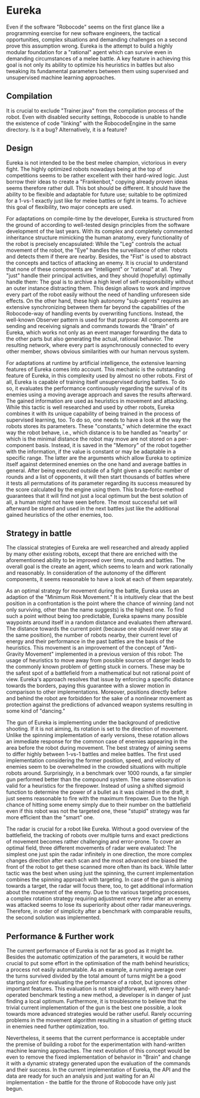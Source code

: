 # Eureka

Even if the software "Robocode" seems on the first glance like a programming exercise for new software engineers, the tactical opportunities, complex situations and demanding challenges on a second prove this assumption wrong. Eureka is the attempt to build a highly modular foundation for a "rational" agent which can survive even in demanding circumstances of a melee battle. A key feature in achieving this goal is not only its ability to optimize his heuristics in battles but also tweaking its fundamental parameters between them using supervised and unsupervised machine learning approaches.

## Compilation
It is crucial to exclude "Trainer.java" from the compilation process of the robot. Even with disabled security settings, Robocode is unable to handle the existence of code "linking" with the RobocodeEngine in the same directory. Is it a bug? Alternatively, it is a feature?

## Design

Eureka is not intended to be the best melee champion, victorious in every fight. The highly optimized robots nowadays being at the top of competitions seems to be rather excellent with their hard-wired logic. Just borrow their ideas to create a "Frankenbot," copying already proven ideas seems therefore rather dull. This bot should be different. It should have the ability to be flexible and adaptable for future use; suitable to be optimized for a 1-vs-1 exactly just like for melee battles or fight in teams. To achieve this goal of flexibility, two major concepts are used.

For adaptations on compile-time by the developer, Eureka is structured from the ground of according to well-tested design principles from the software development of the last years. With its complex and completely commented inheritance structure mimicking the human anatomy, every functionality of the robot is precisely encapsulated: While the "Leg" controls the actual movement of the robot, the "Eye" handles the surveillance of other robots and detects them if there are nearby. Besides, the "Fist" is used to abstract the concepts and tactics of attacking an enemy. It is crucial to understand that none of these components are "intelligent" or "rational" at all. They "just" handle their principal activities, and they should (hopefully) optimally handle them: The goal is to archive a high level of self-responsibility without an outer instance distracting them. This design allows to work and improve every part of the robot easily without the need of handling unforeseen side effects. On the other hand, these high autonomy "sub-agents" requires an extensive synchronizing between them far beyond the capabilities of the Robocode-way of handling events by overwriting functions. Instead, the well-known Observer pattern is used for that purpose: All components are sending and receiving signals and commands towards the "Brain" of Eureka, which works not only as an event manager forwarding the data to the other parts but also generating the actual, rational behavior.  The resulting network, where every part is asynchronously connected to every other member, shows obvious similarities with our human nervous system.

For adaptations at runtime by artificial intelligence, the extensive learning features of Eureka comes into account. This mechanic is the outstanding feature of Eureka, in this complexity used by almost no other robots. First of all, Eureka is capable of training itself unsupervised during battles. To do so, it evaluates the performance continuously regarding the survival of its enemies using a moving average approach and saves the results afterward. The gained information are used as heuristics in movement and attacking. While this tactic is well researched and used by other robots, Eureka combines it with its unique capability of being trained in the process of supervised learning, too. To do so, one needs to have a look at the way the robots stores its parameters. These "constants," which determine the exact way the robot behave, i.e., which distance is to be handled as "nearby" or which is the minimal distance the robot may move are not stored on a per-component basis. Instead, it is saved in the "Memory" of the robot together with the information, if the value is constant or may be adaptable in a specific range. The latter are the arguments which allow Eureka to optimize itself against determined enemies on the one hand and average battles in general. After being executed outside of a fight given a specific number of rounds and a list of opponents, it will then start thousands of battles where it tests all permutations of its parameter regarding its success measured by the score calculated by the engine using them. This brute-force-method guarantees that it will find not just a local optimum but the best solution of all, a human might not have seen before. The most successful set will afterward be stored and used in the next battles just like the additional gained heuristics of the other enemies, too.

## Strategy in battle

The classical strategies of Eureka are well researched and already applied by many other existing robots, except that there are enriched with the aforementioned ability to be improved over time, rounds and battles. The overall goal is the create an agent, which seems to learn and work rationally and reasonably. In consideration of the autonomy of the different components, it seems reasonable to have a look at each of them separately. 

As an optimal strategy for movement during the battle, Eureka uses an adaption of the "Minimum Risk Movement." It is intuitively clear that the best position in a confrontation is the point where the chance of winning (and not only surviving, other than the name suggests) is the highest one. To find such a point without being too predictable, Eureka spawns many possible waypoints around itself in a random distance and evaluates them afterward. The distance towards the current point (because one should never stay at the same position), the number of robots nearby, their current level of energy and their performance in the past battles are the basis of the heuristics. This movement is an improvement of the concept of "Anti-Gravity Movement" implemented in a previous version of this robot: The usage of heuristics to move away from possible sources of danger leads to the commonly known problem of getting stuck in corners. These may be the safest spot of a battlefield from a mathematical but not rational point of view. Eureka's approach resolves that issue by enforcing a specific distance towards the borders, paying this guarantee with a slower motion in comparison to other implementations. Moreover, positions directly before and behind the robot are forbidden for the sake of a nonlinear movement as protection against the predictions of advanced weapon systems resulting in some kind of "dancing." 

The gun of Eureka is implementing under the background of predictive shooting. If it is not aiming, its rotation is set to the direction of movement. Unlike the spinning implementation of early versions, these rotation allows an immediate response for the common case of enemies appearing in the area before the robot during movement. The best strategy of aiming seems to differ highly between 1-vs-1 battles and melee battles. The first used implementation considering the former position, speed, and velocity of enemies seem to be overwhelmed in the crowded situations with multiple robots around. Surprisingly, in a benchmark over 1000 rounds, a far simpler gun performed better than the compound system. The same observation is valid for a heuristics for the firepower. Instead of using a shifted sigmoid function to determine the power of a bullet as it was claimed in the draft, it just seems reasonable to fire with the maximum firepower. Due to the high chance of hitting some enemy simply due to their number on the battlefield even if this robot was not the targeted one, these "stupid" strategy was far more efficient than the "smart" one.

The radar is crucial for a robot like Eureka. Without a good overview of the battlefield, the tracking of robots over multiple turns and exact predictions of movement becomes rather challenging and error-prone. To cover an optimal field, three different movements of radar were evaluated: The simplest one just spin the radar infinitely in one direction, the more complex changes direction after each scan and the most advanced one biased the front of the robot to get these scanned more often than its back. While latter tactic was the best when using just the spinning, the current implementation combines the spinning approach with targeting. In case of the gun is aiming towards a target, the radar will focus there, too, to get additional information about the movement of the enemy. Due to the various targeting processes, a complex rotation strategy requiring adjustment every time after an enemy was attacked seems to lose its superiority about other radar maneuverings. Therefore, in order of simplicity after a benchmark with comparable results, the second solution was implemented.

## Performance & Further work

The current performance of Eureka is not far as good as it might be. Besides the automatic optimization of the parameters, it would be rather crucial to put some effort in the optimisation of the math behind heuristics; a process not easily automatable. As an example, a running average over the turns survived divided by the total amount of turns might be a good starting point for evaluating the performance of a robot, but ignores other important features. This evaluation is not straightforward, with every hand-operated benchmark testing a new method, a developer is in danger of just finding a local optimum. Furthermore, it is troublesome to believe that the trivial current implementation of the gun is the best one possible, a look towards more advanced strategies would be rather useful. Rarely occurring problems in the movement algorithm resulting in a situation of getting stuck in enemies need further optimization, too.

Nevertheless, it seems that the current performance is acceptable under the premise of building a robot for the experimentation with hand-written machine learning approaches. The next evolution of this concept would be even to remove the fixed implementation of behavior in "Brain" and change it with a dynamic strategy generated upon the evaluation of the commands and their success. In the current implementation of Eureka, the API and the data are ready for such an analysis and just waiting for an AI implementation - the battle for the throne of Robocode have only just begun.